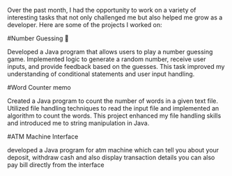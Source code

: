 Over the past month, I had the opportunity to work on a variety of interesting tasks that not only challenged me but also helped me grow as a developer. Here are some of the projects I worked on:

#Number Guessing 🎲

Developed a Java program that allows users to play a number guessing game. Implemented logic to generate a random number, receive user inputs, and provide feedback based on the guesses. This task improved my understanding of conditional statements and user input handling.

#Word Counter memo

Created a Java program to count the number of words in a given text file. Utilized file handling techniques to read the input file and implemented an algorithm to count the words. This project enhanced my file handling skills and introduced me to string manipulation in Java.

#ATM Machine Interface

developed a Java program for atm machine which can tell you about your deposit, withdraw cash and also display transaction details you can also pay bill directly from the interface
